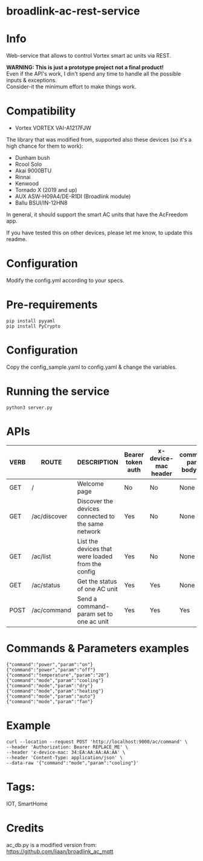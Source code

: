 # broadlink-ac-rest-service

# Info
Web-service that allows to control Vortex smart ac units via REST.

**WARNING: This is just a prototype project not a final product!**<br>
Even if the API's work, 
I din't spend any time to handle all the possible inputs & exceptions.   
Consider-it the minimum effort to make things work. 

# Compatibility
 - Vortex VORTEX VAI-A1217FJW
 
The library that was modified from, supported also these devices (so it's a high chance for them to work):
 - Dunham bush
 - Rcool Solo
 - Akai 9000BTU
 - Rinnai
 - Kenwood
 - Tornado X (2019 and up)
 - AUX ASW-H09A4/DE-R1DI (Broadlink module)
 - Ballu BSUI/IN-12HN8 

In general, it should support the smart AC units that have the AcFreedom app. 

If you have tested this on other devices, please let me know, to update this readme.

# Configuration
Modify the config.yml according to your specs.

# Pre-requirements
```
pip install pyyaml
pip install PyCrypto
```

# Configuration
Copy the config_sample.yaml to config.yaml & change the variables. 

# Running the service
```
python3 server.py
```

# APIs

| VERB | ROUTE | DESCRIPTION | Bearer token auth | x-device-mac header | command-param body json | 
| ---- | ----- | ----------- | ----------------- | ------------------- | ---- |
| GET | / | Welcome page | No | No | None | 
| GET | /ac/discover | Discover the devices connected to the same network | Yes | No | None |
| GET | /ac/list | List the devices that were loaded from the config | Yes | No | None |
| GET | /ac/status | Get the status of one AC unit | Yes | Yes | None
| POST | /ac/command | Send a command-param set to one ac unit | Yes | Yes | Yes

# Commands & Parameters examples 
```
{"command":"power","param":"on"}
{"command":"power","param":"off"}
{"command":"temperature","param":"20"}
{"command":"mode","param":"cooling"}
{"command":"mode","param":"dry"}
{"command":"mode","param":"heating"}
{"command":"mode","param":"auto"}
{"command":"mode","param":"fan"}
```

# Example 
```
curl --location --request POST 'http://localhost:9000/ac/command' \
--header 'Authorization: Bearer REPLACE_ME' \
--header 'x-device-mac: 34:EA:AA:AA:AA:AA' \
--header 'Content-Type: application/json' \
--data-raw '{"command":"mode","param":"cooling"}'
```

# Tags: 
IOT, SmartHome

# Credits
ac_db.py is a modified version from: https://github.com/liaan/broadlink_ac_mqtt
